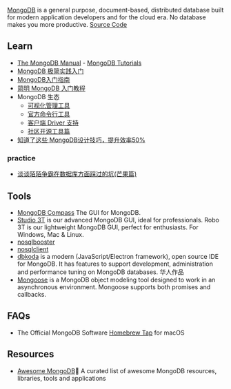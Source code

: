 [MongoDB](https://www.mongodb.com/) is a general purpose, document-based, distributed database built for modern application developers and for the cloud era. No database makes you more productive. [Source Code](https://github.com/mongodb/mongo)



## Learn
- [The MongoDB Manual](https://docs.mongodb.com/manual/) - [MongoDB Tutorials](https://docs.mongodb.com/manual/tutorial/)
- [MongoDB 极简实践入门](https://github.com/StevenSLXie/Tutorials-for-Web-Developers/blob/master/MongoDB%20%E6%9E%81%E7%AE%80%E5%AE%9E%E8%B7%B5%E5%85%A5%E9%97%A8.md)
- [MongoDB入门指南](http://jockchou.gitbooks.io/getting-started-with-mongodb/content/)
- [简明 MongoDB 入门教程](https://segmentfault.com/a/1190000010556670#comment-area)
- MongoDB 生态
  - [可视化管理工具](https://yq.aliyun.com/articles/65161?spm=5176.8091938.0.0.oAHbxp)
  - [官方命令行工具](https://yq.aliyun.com/articles/65105)
  - [客户端 Driver 支持](https://yq.aliyun.com/articles/65109)
  - [社区开源工具篇](https://yq.aliyun.com/articles/69195)
- [知道了这些 MongoDB设计技巧，提升效率50%](https://juejin.im/post/5dae6fb3f265da5baa5b12ec)

### practice
- [谈谈陌陌争霸在数据库方面踩过的坑(芒果篇)](https://blog.codingnow.com/2014/03/mmzb_mongodb.html)



## Tools
- [MongoDB Compass](https://github.com/mongodb-js/compass/) The GUI for MongoDB. 
- [Studio 3T](https://github.com/Studio3T) is our advanced MongoDB GUI, ideal for professionals. Robo 3T is our lightweight MongoDB GUI, perfect for enthusiasts. For Windows, Mac & Linux.
- [nosqlbooster](https://nosqlbooster.com/home)
- [nosqlclient](https://github.com/nosqlclient/nosqlclient)
- [dbkoda](https://github.com/SouthbankSoftware/dbkoda) is a modern (JavaScript/Electron framework), open source IDE for MongoDB. It has features to support development, administration and performance tuning on MongoDB databases. 华人作品
- [Mongoose](https://github.com/Automattic/mongoose) is a MongoDB object modeling tool designed to work in an asynchronous environment. Mongoose supports both promises and callbacks.



## FAQs
- The Official MongoDB Software [Homebrew Tap](https://github.com/mongodb/homebrew-brew) for macOS



## Resources
- [Awesome MongoDB](https://github.com/ramnes/awesome-mongodb)🍃 A curated list of awesome MongoDB resources, libraries, tools and applications
